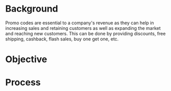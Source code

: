 # Background
Promo codes are essential to a company's revenue as they can help in increasing sales and retaining customers as well as expanding the market and reaching new customers. This can be done by providing discounts, free shipping, cashback, flash sales, buy one get one, etc.
# Objective
# Process
